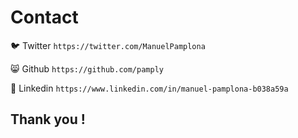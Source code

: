 # Contact

🐦 Twitter
`https://twitter.com/ManuelPamplona`

😸 Github
`https://github.com/pamply`

💼 Linkedin
`https://www.linkedin.com/in/manuel-pamplona-b038a59a`


## Thank you !